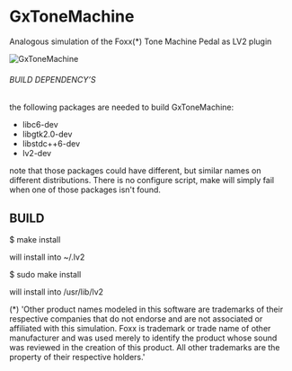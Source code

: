 # GxToneMachine
Analogous simulation of the Foxx(*) Tone Machine Pedal as LV2 plugin

![GxToneMachine](https://raw.githubusercontent.com/brummer10/GxToneMachine.lv2/master/GxToneMachine.png)


###### BUILD DEPENDENCY’S 

the following packages are needed to build GxToneMachine:

- libc6-dev
- libgtk2.0-dev
- libstdc++6-dev
- lv2-dev

note that those packages could have different, but similar names 
on different distributions. There is no configure script, 
make will simply fail when one of those packages isn't found.

## BUILD 

$ make install

will install into ~/.lv2

$ sudo make install

will install into /usr/lib/lv2


(*) 'Other product names modeled in this software are trademarks of their respective companies that do not endorse and are not associated or affiliated with this simulation.
Foxx is trademark or trade name of other manufacturer and was used merely to identify the product whose sound was reviewed in the creation of this product.
All other trademarks are the property of their respective holders.'
